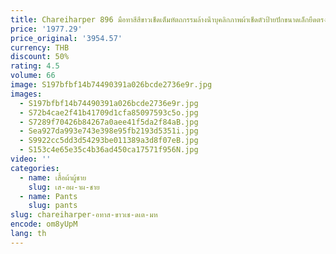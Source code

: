 ```yaml
---
title: Chareiharper 896 มือทาสีสีขาวเช็ดเต็มหัตถกรรมล้างน้ําบุคลิกภาพผ้าเช็ดตัวป้ายปักขนาดเล็กยืดตรง
price: '1977.29'
price_original: '3954.57'
currency: THB
discount: 50%
rating: 4.5
volume: 66
image: S197bfbf14b74490391a026bcde2736e9r.jpg
images:
  - S197bfbf14b74490391a026bcde2736e9r.jpg
  - S72b4cae2f41b41709d1cfa85097593c5o.jpg
  - S7289f70426b84267a0aee41f5da2f84aB.jpg
  - Sea927da993e743e398e95fb2193d5351i.jpg
  - S9922cc5dd3d54293be011389a3d8f07eB.jpg
  - S153c4e65e35c4b36ad450ca17571f956N.jpg
video: ''
categories:
  - name: เสื้อผ้าผู้ชาย
    slug: เส-อผ-าผ-ชาย
  - name: Pants
    slug: pants
slug: chareiharper-อทาส-ขาวเช-ดเต-มห
encode: om8yUpM
lang: th
---
```

  